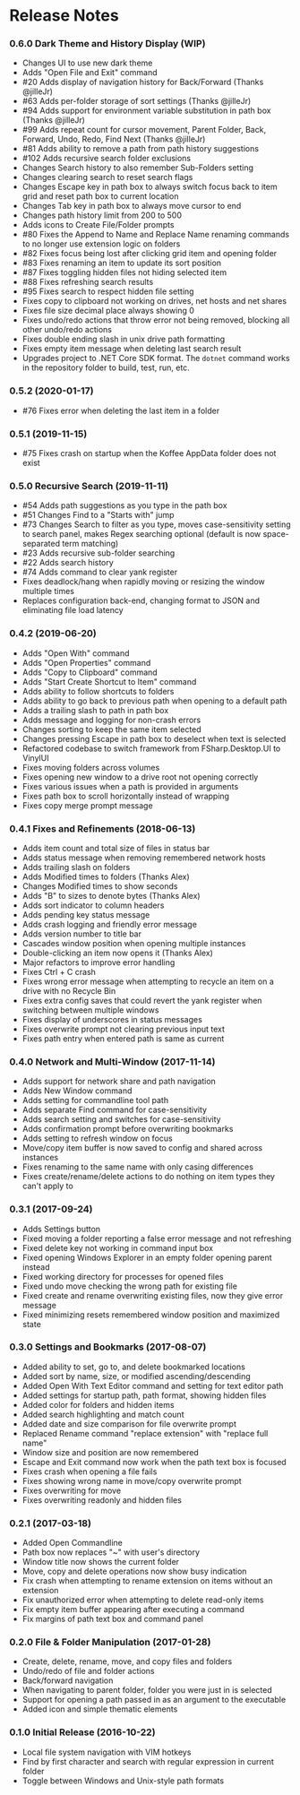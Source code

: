 # Release Notes

### 0.6.0  Dark Theme and History Display (WIP)
- Changes UI to use new dark theme
- Adds "Open File and Exit" command
- #20 Adds display of navigation history for Back/Forward (Thanks @jilleJr)
- #63 Adds per-folder storage of sort settings (Thanks @jilleJr)
- #94 Adds support for environment variable substitution in path box (Thanks @jilleJr)
- #99 Adds repeat count for cursor movement, Parent Folder, Back, Forward, Undo, Redo, Find Next (Thanks @jilleJr)
- #81 Adds ability to remove a path from path history suggestions
- #102 Adds recursive search folder exclusions
- Changes Search history to also remember Sub-Folders setting
- Changes clearing search to reset search flags
- Changes Escape key in path box to always switch focus back to item grid and reset path box to current location
- Changes Tab key in path box to always move cursor to end
- Changes path history limit from 200 to 500
- Adds icons to Create File/Folder prompts
- #80 Fixes the Append to Name and Replace Name renaming commands to no longer use extension logic on folders
- #82 Fixes focus being lost after clicking grid item and opening folder
- #83 Fixes renaming an item to update its sort position
- #87 Fixes toggling hidden files not hiding selected item
- #88 Fixes refreshing search results
- #95 Fixes search to respect hidden file setting
- Fixes copy to clipboard not working on drives, net hosts and net shares
- Fixes file size decimal place always showing 0
- Fixes undo/redo actions that throw error not being removed, blocking all other undo/redo actions
- Fixes double ending slash in unix drive path formatting
- Fixes empty item message when deleting last search result
- Upgrades project to .NET Core SDK format. The `dotnet` command works in the repository folder to build, test, run, etc.

### 0.5.2  (2020-01-17)
- #76 Fixes error when deleting the last item in a folder

### 0.5.1  (2019-11-15)
- #75 Fixes crash on startup when the Koffee AppData folder does not exist

### 0.5.0  Recursive Search (2019-11-11)
- #54 Adds path suggestions as you type in the path box
- #51 Changes Find to a "Starts with" jump
- #73 Changes Search to filter as you type, moves case-sensitivity setting to search panel, makes Regex searching
  optional (default is now space-separated term matching)
- #23 Adds recursive sub-folder searching
- #22 Adds search history
- #74 Adds command to clear yank register
- Fixes deadlock/hang when rapidly moving or resizing the window multiple times
- Replaces configuration back-end, changing format to JSON and eliminating file load latency

### 0.4.2  (2019-06-20)
- Adds "Open With" command
- Adds "Open Properties" command
- Adds "Copy to Clipboard" command
- Adds "Start Create Shortcut to Item" command
- Adds ability to follow shortcuts to folders
- Adds ability to go back to previous path when opening to a default path
- Adds a trailing slash to path in path box
- Adds message and logging for non-crash errors
- Changes sorting to keep the same item selected
- Changes pressing Escape in path box to deselect when text is selected
- Refactored codebase to switch framework from FSharp.Desktop.UI to VinylUI
- Fixes moving folders across volumes
- Fixes opening new window to a drive root not opening correctly
- Fixes various issues when a path is provided in arguments
- Fixes path box to scroll horizontally instead of wrapping
- Fixes copy merge prompt message

### 0.4.1  Fixes and Refinements (2018-06-13)
- Adds item count and total size of files in status bar
- Adds status message when removing remembered network hosts
- Adds trailing slash on folders
- Adds Modified times to folders (Thanks Alex)
- Changes Modified times to show seconds
- Adds "B" to sizes to denote bytes (Thanks Alex)
- Adds sort indicator to column headers
- Adds pending key status message
- Adds crash logging and friendly error message
- Adds version number to title bar
- Cascades window position when opening multiple instances
- Double-clicking an item now opens it (Thanks Alex)
- Major refactors to improve error handling
- Fixes Ctrl + C crash
- Fixes wrong error message when attempting to recycle an item on a drive with no Recycle Bin
- Fixes extra config saves that could revert the yank register when switching between multiple windows
- Fixes display of underscores in status messages
- Fixes overwrite prompt not clearing previous input text
- Fixes path entry when entered path is same as current

### 0.4.0  Network and Multi-Window (2017-11-14)
- Adds support for network share and path navigation
- Adds New Window command
- Adds setting for commandline tool path
- Adds separate Find command for case-sensitivity
- Adds search setting and switches for case-sensitivity
- Adds confirmation prompt before overwriting bookmarks
- Adds setting to refresh window on focus
- Move/copy item buffer is now saved to config and shared across instances
- Fixes renaming to the same name with only casing differences
- Fixes create/rename/delete actions to do nothing on item types they can't apply to

### 0.3.1  (2017-09-24)
- Adds Settings button
- Fixed moving a folder reporting a false error message and not refreshing
- Fixed delete key not working in command input box
- Fixed opening Windows Explorer in an empty folder opening parent instead
- Fixed working directory for processes for opened files 
- Fixed undo move checking the wrong path for existing file
- Fixed create and rename overwriting existing files, now they give error message
- Fixed minimizing resets remembered window position and maximized state

### 0.3.0  Settings and Bookmarks (2017-08-07)
- Added ability to set, go to, and delete bookmarked locations
- Added sort by name, size, or modified ascending/descending
- Added Open With Text Editor command and setting for text editor path
- Added settings for startup path, path format, showing hidden files
- Added color for folders and hidden items
- Added search highlighting and match count
- Added date and size comparison for file overwrite prompt
- Replaced Rename command "replace extension" with "replace full name"
- Window size and position are now remembered
- Escape and Exit command now work when the path text box is focused
- Fixes crash when opening a file fails
- Fixes showing wrong name in move/copy overwrite prompt
- Fixes overwriting for move
- Fixes overwriting readonly and hidden files

### 0.2.1  (2017-03-18)
- Added Open Commandline
- Path box now replaces "~" with user's directory
- Window title now shows the current folder
- Move, copy and delete operations now show busy indication
- Fix crash when attempting to rename extension on items without an extension
- Fix unauthorized error when attempting to delete read-only items
- Fix empty item buffer appearing after executing a command
- Fix margins of path text box and command panel

### 0.2.0  File & Folder Manipulation (2017-01-28)
- Create, delete, rename, move, and copy files and folders
- Undo/redo of file and folder actions
- Back/forward navigation
- When navigating to parent folder, folder you were just in is selected
- Support for opening a path passed in as an argument to the executable
- Added icon and simple thematic elements

### 0.1.0  Initial Release (2016-10-22)
- Local file system navigation with VIM hotkeys
- Find by first character and search with regular expression in current folder
- Toggle between Windows and Unix-style path formats
